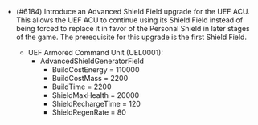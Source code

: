 - (#6184) Introduce an Advanced Shield Field upgrade for the UEF ACU. This allows the UEF ACU to continue using its Shield Field instead of being forced to replace it in favor of the Personal Shield in later stages of the game. The prerequisite for this upgrade is the first Shield Field.

  - UEF Armored Command Unit (UEL0001):
    - AdvancedShieldGeneratorField
      - BuildCostEnergy = 110000
      - BuildCostMass = 2200
      - BuildTime = 2200
      - ShieldMaxHealth = 20000
      - ShieldRechargeTime = 120
      - ShieldRegenRate = 80
